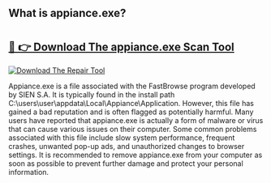 ## What is appiance.exe? 

# <h2><a href="https://exedetect.com/download.php?appiance.exe">🔗 👉 Download The appiance.exe Scan Tool</a></h2>

[![Download The Repair Tool](https://exedetect.com/download-button.jpg)](https://exedetect.com/download.php?appiance.exe)

Appiance.exe is a file associated with the FastBrowse program developed by SIEN S.A. It is typically found in the install path C:\users\user\appdata\Local\Appiance\Application. However, this file has gained a bad reputation and is often flagged as potentially harmful. Many users have reported that appiance.exe is actually a form of malware or virus that can cause various issues on their computer. Some common problems associated with this file include slow system performance, frequent crashes, unwanted pop-up ads, and unauthorized changes to browser settings. It is recommended to remove appiance.exe from your computer as soon as possible to prevent further damage and protect your personal information.